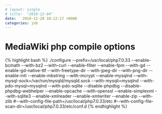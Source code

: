 ```yaml
---
# layout: single
# title:  "2018-12-04"
date:   2018-12-28 10:12:17 +0900
categories: job
---
```


# MediaWiki php compile options
{% highlight bash %}
./configure
    --prefix=/usr/local/php7.0.33 
    --enable-bcmath
    --with-bz2 
    --with-curl 
    --enable-filter 
    --enable-fpm 
    --with-gd 
    --enable-gd-native-ttf 
    --with-freetype-dir 
    --with-jpeg-dir 
    --with-png-dir 
    --enable-intl 
    --enable-mbstring 
    --with-mcrypt 
    --enable-mysqlnd 
    --with-mysql-sock=/var/run/mysqld/mysqld.sock 
    --with-mysqli=mysqlnd 
    --with-pdo-mysql=mysqlnd 
    --with-pdo-sqlite 
    --disable-phpdbg 
    --disable-phpdbg-webhelper 
    --enable-opcache 
    --with-openssl 
    --enable-simplexml 
    --with-sqlite3 
    --enable-xmlreader 
    --enable-xmlwriter 
    --enable-zip 
    --with-zlib
    #--with-config-file-path=/usr/local/php7.0.33/etc 
    #--with-config-file-scan-dir=/usr/local/php7.0.33/etc/conf.d 
{% endhighlight %}